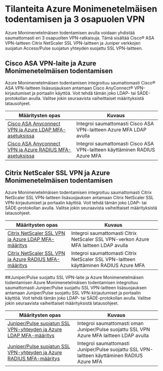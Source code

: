 <properties
    pageTitle="Tilanteita Azure Monimenetelmäisen todentamisen ja 3 osapuolen VPN-yhteydet"
    description="Tämä sivu sisältää tietoja vaiheittaisesta määrittämisestä määritykset Azure MFA 3 osapuolen prodcuts kanssa."
    services="multi-factor-authentication"
    documentationCenter=""
    authors="kgremban" 
    manager="femila"
    editor="curtland"/>

<tags
    ms.service="multi-factor-authentication"
    ms.workload="identity"
    ms.tgt_pltfrm="na"
    ms.devlang="na"
    ms.topic="article"
    ms.date="08/04/2016"
    ms.author="kgremban"/>

# <a name="advanced-scenarios-with-azure-multi-factor-authentication-and-3rd-party-vpn"></a>Tilanteita Azure Monimenetelmäisen todentamisen ja 3 osapuolen VPN
Azure Monimenetelmäisen todentamisen avulla voidaan yhdistää saumattomasti eri 3 osapuolten VPN-ratkaisuja.  Tämä sisältää Cisco® ASA VPN-laitteen Citrix NetScaler SSL VPN-laitteen ja Juniper verkkojen suojatun Access/Pulse suojatun yhteyden suojattu SSL VPN-laitteen.

## <a name="cisco-asa-vpn-appliance-and-azure-multi-factor-authentication"></a>Cisco ASA VPN-laite ja Azure Monimenetelmäisen todentamisen
Azure Monimenetelmäisen todentamisen integroituu saumattomasti Cisco® ASA VPN-laitteen lisäsuojauksen antamaan Cisco AnyConnect® VPN-kirjautumiset ja portaalin käyttöä.  Voit tehdä tämän joko LDAP- tai SÄDE-protokollan avulla.  Valitse jokin seuraavista vaiheittaiset määrityksistä latausohjeet.

Määritysten opas  | Kuvaus
------------- | ------------- |
[Cisco ASA Anyconnect VPN ja Azure LDAP MFA-asetuksissa](http://download.microsoft.com/download/A/2/0/A201567C-C3DE-4227-AF89-4567A470899E/Cisco_ASA_Azure_MFA_LDAP.docx) | Integroi saumattomasti Cisco ASA VPN-laitteen Azure MFA LDAP avulla|
[Cisco ASA Anyconnect VPN ja Azure RADIUS MFA-asetuksissa](http://download.microsoft.com/download/4/5/7/4579C1CF-35B0-4FBE-8A1A-B49CB2CC0382/Cisco_ASA_Azure_MFA_RADIUS.docx) | Integroi saumattomasti Cisco ASA VPN-laitteen käyttäminen RADIUS Azure MFA

## <a name="citrix-netscaler-ssl-vpn-and-azure-multi-factor-authentication"></a>Citrix NetScaler SSL VPN ja Azure Monimenetelmäisen todentamisen
Azure Monimenetelmäisen todentamisen integroituu saumattomasti Citrix NetScaler SSL VPN-laitteen lisäsuojauksen antamaan Citrix NetScaler SSL VPN-kirjautumiset ja portaalin käyttöä.  Voit tehdä tämän joko LDAP- tai SÄDE-protokollan avulla.  Valitse jokin seuraavista vaiheittaiset määrityksistä latausohjeet.

Määritysten opas  | Kuvaus
------------- | ------------- |
[Citrix NetScaler SSL VPN ja Azure LDAP MFA-määritys](http://download.microsoft.com/download/2/4/E/24E1E722-72DF-471F-A88A-D1338DB1AF83/Citrix_NS_Azure_MFA_LDAP.docx) | Integroi saumattomasti Citrix NetScaler SSL VPN-verkon Azure MFA laitteen LDAP avulla|
[Citrix NetScaler SSL VPN ja Azure RADIUS MFA-määritys](http://download.microsoft.com/download/1/A/4/1A482764-4A63-45C2-A5EC-2B673ACCDD12/Citrix_NS_Azure_MFA_RADIUS.docx) | Integroi saumattomasti Citrix NetScaler SSL VPN-laitteen käyttäminen RADIUS Azure MFA

##<a name="juniperpulse-secure-ssl-vpn-appliance-and-azure-multi-factor-authentication"></a>Juniper/Pulse suojattu SSL VPN-laite ja Azure Monimenetelmäisen todentamisen
Azure Monimenetelmäisen todentamisen integroituu saumattomasti Juniper/Pulse suojattu SSL VPN-laitteen lisäsuojauksen antamaan Juniper/Pulse suojattu SSL VPN-kirjautumiset ja portaalin käyttöä.  Voit tehdä tämän joko LDAP- tai SÄDE-protokollan avulla.  Valitse jokin seuraavista vaiheittaiset määrityksistä latausohjeet.

Määritysten opas  | Kuvaus
------------- | ------------- |
[Juniper/Pulse suojatun SSL VPN-yhteyden ja Azure LDAP MFA-määritys](http://download.microsoft.com/download/6/5/8/6587B418-75B1-4FCB-84D4-984BC479309E/JuniperPulse_Azure_MFA_LDAP.docx)| Integroi saumattomasti oman Juniper/Pulse suojattu SSL VPN Azure MFA laitteen LDAP avulla|
[Juniper/Pulse suojatun SSL VPN-yhteyden ja Azure RADIUS MFA-määritys](http://download.microsoft.com/download/7/9/A/79AB3DAD-4799-4379-B1DA-B95ABDF231DC/JuniperPulse_Azure_MFA_RADIUS.docx) | Integroi saumattomasti Juniper/Pulse suojattu SSL VPN-laitteen käyttäminen RADIUS Azure MFA
